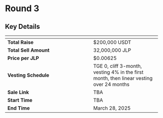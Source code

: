 # Round 3

## **Key Details**

<table data-header-hidden><thead><tr><th width="267"></th><th></th></tr></thead><tbody><tr><td><strong>Total Raise</strong></td><td>$200,000 USDT</td></tr><tr><td><strong>Total Sell Amount</strong></td><td>32,000,000 JLP</td></tr><tr><td><strong>Price per JLP</strong></td><td>$0.00625</td></tr><tr><td><strong>Vesting Schedule</strong></td><td>TGE 0, cliff 3-month, vesting 4% in the first month, then linear vesting over 24 months</td></tr><tr><td><strong>Sale Link</strong></td><td>TBA</td></tr><tr><td><strong>Start Time</strong></td><td>TBA</td></tr><tr><td><strong>End Time</strong></td><td>March 28, 2025</td></tr></tbody></table>
